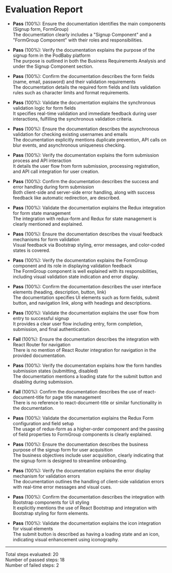 # Evaluation Report

- **Pass** (100%): Ensure the documentation identifies the main components (Signup form, FormGroup)  
  The documentation clearly includes a "Signup Component" and a "FormGroup Component" with their roles and responsibilities.

- **Pass** (100%): Verify the documentation explains the purpose of the signup form in the PodBaby platform  
  The purpose is outlined in both the Business Requirements Analysis and under the Signup Component section.

- **Pass** (100%): Confirm the documentation describes the form fields (name, email, password) and their validation requirements  
  The documentation details the required form fields and lists validation rules such as character limits and format requirements.

- **Pass** (100%): Validate the documentation explains the synchronous validation logic for form fields  
  It specifies real-time validation and immediate feedback during user interactions, fulfilling the synchronous validation criteria.

- **Pass** (100%): Ensure the documentation describes the asynchronous validation for checking existing usernames and emails  
  The documentation explicitly mentions duplicate prevention, API calls on blur events, and asynchronous uniqueness checking.

- **Pass** (100%): Verify the documentation explains the form submission process and API interaction  
  It details the user flow from form submission, processing registration, and API call integration for user creation.

- **Pass** (100%): Confirm the documentation describes the success and error handling during form submission  
  Both client-side and server-side error handling, along with success feedback like automatic redirection, are described.

- **Pass** (100%): Validate the documentation explains the Redux integration for form state management  
  The integration with redux-form and Redux for state management is clearly mentioned and explained.

- **Pass** (100%): Ensure the documentation describes the visual feedback mechanisms for form validation  
  Visual feedback via Bootstrap styling, error messages, and color-coded states is covered.

- **Pass** (100%): Verify the documentation explains the FormGroup component and its role in displaying validation feedback  
  The FormGroup component is well explained with its responsibilities, including visual validation state indication and error display.

- **Pass** (100%): Confirm the documentation describes the user interface elements (heading, description, button, link)  
  The documentation specifies UI elements such as form fields, submit button, and navigation link, along with headings and descriptions.

- **Pass** (100%): Validate the documentation explains the user flow from entry to successful signup  
  It provides a clear user flow including entry, form completion, submission, and final authentication.

- **Fail** (100%): Ensure the documentation describes the integration with React Router for navigation  
  There is no mention of React Router integration for navigation in the provided documentation.

- **Pass** (100%): Verify the documentation explains how the form handles submission states (submitting, disabled)  
  The documentation mentions a loading state for the submit button and disabling during submission.

- **Fail** (100%): Confirm the documentation describes the use of react-document-title for page title management  
  There is no reference to react-document-title or similar functionality in the documentation.

- **Pass** (100%): Validate the documentation explains the Redux Form configuration and field setup  
  The usage of redux-form as a higher-order component and the passing of field properties to FormGroup components is clearly explained.

- **Pass** (100%): Ensure the documentation describes the business purpose of the signup form for user acquisition  
  The business objectives include user acquisition, clearly indicating that the signup form is designed to streamline onboarding.

- **Pass** (100%): Verify the documentation explains the error display mechanism for validation errors  
  The documentation outlines the handling of client-side validation errors with real-time error messages and visual cues.

- **Pass** (100%): Confirm the documentation describes the integration with Bootstrap components for UI styling  
  It explicitly mentions the use of React Bootstrap and integration with Bootstrap styling for form elements.

- **Pass** (100%): Validate the documentation explains the icon integration for visual elements  
  The submit button is described as having a loading state and an icon, indicating visual enhancement using iconography.

---

Total steps evaluated: 20  
Number of passed steps: 18  
Number of failed steps: 2